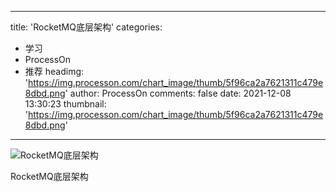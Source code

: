 
---
title: 'RocketMQ底层架构'
categories: 
 - 学习
 - ProcessOn
 - 推荐
headimg: 'https://img.processon.com/chart_image/thumb/5f96ca2a7621311c479e8dbd.png'
author: ProcessOn
comments: false
date: 2021-12-08 13:30:23
thumbnail: 'https://img.processon.com/chart_image/thumb/5f96ca2a7621311c479e8dbd.png'
---

<div>   
<img class="thumb" alt="RocketMQ底层架构" src="https://img.processon.com/chart_image/thumb/5f96ca2a7621311c479e8dbd.png" referrerpolicy="no-referrer">
<p>RocketMQ底层架构</p>  
</div>
            